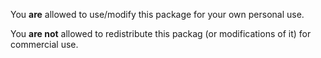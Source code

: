 You **are** allowed to use/modify this package for your own personal use.

You **are not** allowed to redistribute this packag (or modifications of it) for commercial use.
